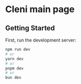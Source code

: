 # Cleni main page

## Getting Started

First, run the development server:

```bash
npm run dev
# or
yarn dev
# or
pnpm dev
# or
bun dev
```
